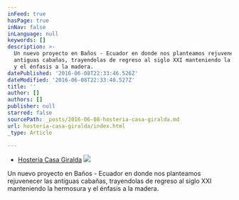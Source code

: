 ```yaml
---
inFeed: true
hasPage: true
inNav: false
inLanguage: null
keywords: []
description: >-
  Un nuevo proyecto en Baños - Ecuador en donde nos planteamos rejuvenecer las
  antiguas cabañas, trayendolas de regreso al siglo XXI manteniendo la hermosura
  y el énfasis a la madera.
datePublished: '2016-06-08T22:33:46.526Z'
dateModified: '2016-06-08T22:33:40.527Z'
title: ''
author: []
authors: []
publisher: null
starred: false
sourcePath: _posts/2016-06-08-hosteria-casa-giralda.md
url: hosteria-casa-giralda/index.html
_type: Article

---
```

* [Hostería Casa Giralda][0]
![](https://the-grid-user-content.s3-us-west-2.amazonaws.com/85f68840-3a71-4548-bd22-40229a368fb5.jpg)

Un nuevo proyecto en Baños - Ecuador en donde nos planteamos rejuvenecer las antiguas cabañas, trayendolas de regreso al siglo XXI manteniendo la hermosura y el énfasis a la madera.

  


[0]: www.casagiralda.com
